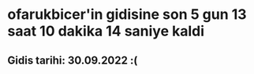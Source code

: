 # ofarukbicer'in gidisine son 5 gun 13 saat 10 dakika 14 saniye kaldi

## Gidis tarihi: 30.09.2022 :(